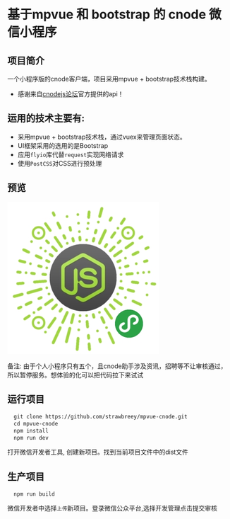 
# 基于mpvue 和 bootstrap 的 cnode 微信小程序

## 项目简介
一个小程序版的cnode客户端，项目采用mpvue + bootstrap技术栈构建。
- 感谢来自[cnodejs论坛](https://cnodejs.org/)官方提供的api！


## 运用的技术主要有:
- 采用mpvue + bootstrap技术栈，通过vuex来管理页面状态。
- UI框架采用的选用的是Bootstrap
- 应用`flyio`库代替`request`实现网络请求
- 使用`PostCSS`对CSS进行预处理

## 预览
![](./static/images/doc/mpvue-qrcode.jpg 'cnode助手')

备注: 由于个人小程序只有五个，且cnode助手涉及资讯，招聘等不让审核通过，所以暂停服务。想体验的化可以把代码拉下来试试

## 运行项目
```
  git clone https://github.com/strawbreey/mpvue-cnode.git
  cd mpvue-cnode
  npm install
  npm run dev
```
 打开微信开发者工具, 创建新项目。找到当前项目文件中的dist文件

## 生产项目
```
  npm run build
```
 微信开发者中选择`上传`新项目。登录微信公众平台,选择开发管理点击提交审核
